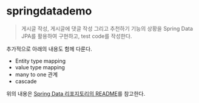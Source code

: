 # springdatademo

> 게시글 작성, 게시글에 댓글 작성 그리고 추천하기 기능의 상황을 Spring Data JPA를 활용하여 구현하고, test code를 작성한다.

추가적으로 아래의 내용도 함께 다룬다.

- Entity type mapping
- value type mapping
- many to one 관계
- cascade

위의 내용은 [Spring Data 리포지토리의 README](https://github.com/Hgeonsu/springDataCommonWeb#readme)를 참고한다.
